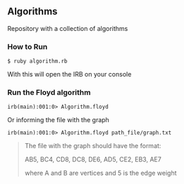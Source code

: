 ## Algorithms
Repository with a collection of algorithms

### How to Run
```
$ ruby algorithm.rb
```

With this will open the IRB on your console

### Run the Floyd algorithm
```
irb(main):001:0> Algorithm.floyd
```

Or informing the file with the graph

```
irb(main):001:0> Algorithm.floyd path_file/graph.txt
```
> The file with the graph should have the format:
> 
> AB5, BC4, CD8, DC8, DE6, AD5, CE2, EB3, AE7
> 
> where A and B are vertices and 5 is the edge weight



